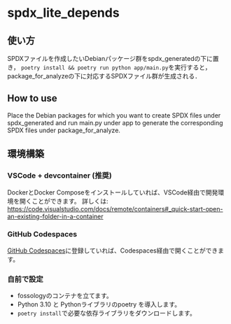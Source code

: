 # spdx_lite_depends
## 使い方
SPDXファイルを作成したいDebianパッケージ群をspdx_generatedの下に置き，
`poetry install && poetry run python app/main.py`を実行すると，package_for_analyzeの下に対応するSPDXファイル群が生成される．

## How to use
Place the Debian packages for which you want to create SPDX files under spdx_generated and run main.py under app to generate the corresponding SPDX files under package_for_analyze.

## 環境構築
### VSCode + devcontainer (推奨)
DockerとDocker Composeをインストールしていれば、VSCode経由で開発環境を開くことができます。
詳しくは: https://code.visualstudio.com/docs/remote/containers#_quick-start-open-an-existing-folder-in-a-container

### GitHub Codespaces
[GitHub Codespaces](https://github.co.jp/features/codespaces)に登録していれば、Codespaces経由で開くことができます。

### 自前で設定
- fossologyのコンテナを立てます。
- Python 3.10 と Pythonライブラリのpoetry を導入します。
- `poetry install`で必要な依存ライブラリをダウンロードします。
